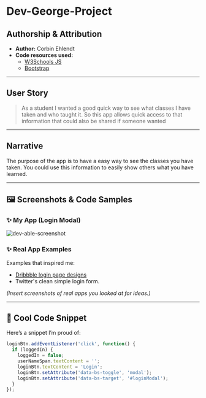 # Dev-George-Project

## Authorship & Attribution
- **Author:** Corbin Ehlendt
- **Code resources used:**
  - [W3Schools JS](https://www.w3schools.com/js/default.asp)
  - [Bootstrap](https://getbootstrap.com/docs/5.3/examples/)
---

## User Story

> As a student I wanted a good quick way to see
> what classes I have taken and who taught it.
> So this app allows quick access to that information
> that could also be shared if someone wanted 

---

## Narrative
The purpose of the app is to have a easy way to see the classes you have taken. You could use this information to easily show others what you have learned.

---

## 🖼️ Screenshots & Code Samples

### ✨ My App (Login Modal)

![dev-able-screenshot]()

### ✨ Real App Examples

Examples that inspired me:
- [Dribbble login page designs](https://dribbble.com/tags/login)
- Twitter's clean simple login form.

*(Insert screenshots of real apps you looked at for ideas.)*

---

## 🧩 Cool Code Snippet

Here’s a snippet I’m proud of:

```javascript
loginBtn.addEventListener('click', function() {
  if (loggedIn) {
    loggedIn = false;
    userNameSpan.textContent = '';
    loginBtn.textContent = 'Login';
    loginBtn.setAttribute('data-bs-toggle', 'modal');
    loginBtn.setAttribute('data-bs-target', '#loginModal');
  }
});
